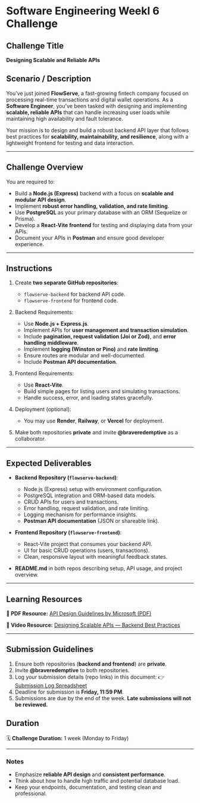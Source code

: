 # Software Engineering Weekl 6 Challenge

## Challenge Title

**Designing Scalable and Reliable APIs**

## Scenario / Description

You’ve just joined **FlowServe**, a fast-growing fintech company focused on processing real-time transactions and digital wallet operations. As a **Software Engineer**, you’ve been tasked with designing and implementing **scalable, reliable APIs** that can handle increasing user loads while maintaining high availability and fault tolerance.

Your mission is to design and build a robust backend API layer that follows best practices for **scalability, maintainability, and resilience**, along with a lightweight frontend for testing and data interaction.

---

## Challenge Overview

You are required to:

* Build a **Node.js (Express)** backend with a focus on **scalable and modular API design**.
* Implement **robust error handling, validation, and rate limiting**.
* Use **PostgreSQL** as your primary database with an ORM (Sequelize or Prisma).
* Develop a **React-Vite frontend** for testing and displaying data from your APIs.
* Document your APIs in **Postman** and ensure good developer experience.

---

## Instructions

1. Create **two separate GitHub repositories**:

   * `flowserve-backend` for backend API code.
   * `flowserve-frontend` for frontend code.
2. Backend Requirements:

   * Use **Node.js + Express.js**.
   * Implement APIs for **user management and transaction simulation**.
   * Include **pagination, request validation (Joi or Zod)**, and **error handling middleware**.
   * Implement **logging (Winston or Pino)** and **rate limiting**.
   * Ensure routes are modular and well-documented.
   * Include **Postman API documentation**.
3. Frontend Requirements:

   * Use **React-Vite**.
   * Build simple pages for listing users and simulating transactions.
   * Handle success, error, and loading states gracefully.
4. Deployment (optional):

   * You may use **Render**, **Railway**, or **Vercel** for deployment.
5. Make both repositories **private** and invite **@braveredemptive** as a collaborator.

---

## Expected Deliverables

* **Backend Repository (`flowserve-backend`)**:

  * Node.js (Express) setup with environment configuration.
  * PostgreSQL integration and ORM-based data models.
  * CRUD APIs for users and transactions.
  * Error handling, request validation, and rate limiting.
  * Logging mechanism for performance insights.
  * **Postman API documentation** (JSON or shareable link).
* **Frontend Repository (`flowserve-frontend`)**:

  * React-Vite project that consumes your backend API.
  * UI for basic CRUD operations (users, transactions).
  * Clean, responsive layout with meaningful feedback states.
* **README.md** in both repos describing setup, API usage, and project overview.

---

## Learning Resources

**📘 PDF Resource:**
[API Design Guidelines by Microsoft (PDF)](https://learn.microsoft.com/en-us/azure/architecture/best-practices/api-design)

**🎥 Video Resource:**
[Designing Scalable APIs — Backend Best Practices](https://youtu.be/7nm1pYuKAhY?si=2fmalEtEUrc3EAKb)

---

## Submission Guidelines

1. Ensure both repositories (**backend and frontend**) are **private**.
2. Invite **@braveredemptive** to both repositories.
3. Log your submission details (repo links) in this document:
   👉 [Submission Log Spreadsheet](https://docs.google.com/spreadsheets/d/131My2Yo2ekHu9KR9v0-NOfFENDiNm8rT0UEXBhUrkbc/edit?usp=drivesdk)
4. Deadline for submission is **Friday, 11:59 PM**.
5. Submissions are due by the end of the week. **Late submissions will not be reviewed.**

## Duration

🗓️ **Challenge Duration:** 1 week (Monday to Friday)

---

### Notes

* Emphasize **reliable API design** and **consistent performance**.
* Think about how to handle high traffic and potential database load.
* Keep your endpoints, documentation, and testing clean and professional.
